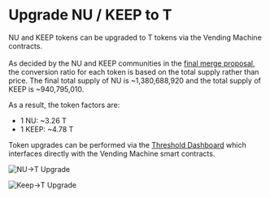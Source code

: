 # Upgrade NU / KEEP to T

NU and KEEP tokens can be upgraded to T tokens via the Vending Machine contracts. \
\
As decided by the NU and KEEP communities in the [final merge proposal](https://forum.keep.network/t/t-token-proposal-rc0/264), the conversion ratio for each token is based on the total supply rather than price. The final total supply of NU is \~1,380,688,920 and the total supply of KEEP is \~940,795,010.&#x20;

As a result, the token factors are:

* 1 NU: \~3.26 T
* 1 KEEP: \~4.78 T

Token upgrades can be performed via the [Threshold Dashboard](https://dashboard.threshold.network/upgrade) which interfaces directly with the Vending Machine smart contracts.

![NU->T Upgrade](<../.gitbook/assets/NU\_to\_T\_Upgrade (1).png>)

![Keep->T Upgrade](../.gitbook/assets/KEEP\_to\_T\_Upgrade.png)
